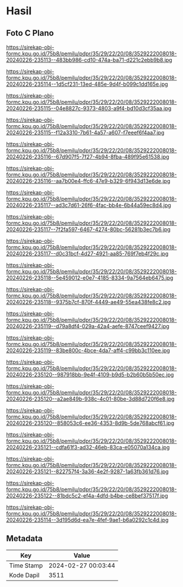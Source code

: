 # Hasil

## Foto C Plano

https://sirekap-obj-formc.kpu.go.id/75b8/pemilu/pdpr/35/29/22/20/08/3529222008018-20240226-235113--483bb986-cd10-474a-ba71-d221c2ebb9b8.jpg

https://sirekap-obj-formc.kpu.go.id/75b8/pemilu/pdpr/35/29/22/20/08/3529222008018-20240226-235114--1d5cf231-13ed-485e-9d4f-b099c1dd165e.jpg

https://sirekap-obj-formc.kpu.go.id/75b8/pemilu/pdpr/35/29/22/20/08/3529222008018-20240226-235115--04e8827c-9373-4803-a9f4-bd10d3cf35aa.jpg

https://sirekap-obj-formc.kpu.go.id/75b8/pemilu/pdpr/35/29/22/20/08/3529222008018-20240226-235115--f12a3310-7b61-4a57-a607-f7eeef6f4aa7.jpg

https://sirekap-obj-formc.kpu.go.id/75b8/pemilu/pdpr/35/29/22/20/08/3529222008018-20240226-235116--67d907f5-7f27-4b94-8fba-489f95e61538.jpg

https://sirekap-obj-formc.kpu.go.id/75b8/pemilu/pdpr/35/29/22/20/08/3529222008018-20240226-235116--aa7b00e4-ffc6-47e9-b329-6f943d13e6de.jpg

https://sirekap-obj-formc.kpu.go.id/75b8/pemilu/pdpr/35/29/22/20/08/3529222008018-20240226-235117--ad3c7d61-26f6-4fac-bb4e-6b44a59ec8d4.jpg

https://sirekap-obj-formc.kpu.go.id/75b8/pemilu/pdpr/35/29/22/20/08/3529222008018-20240226-235117--7f2fa597-6467-4274-80bc-56281b3ec7b6.jpg

https://sirekap-obj-formc.kpu.go.id/75b8/pemilu/pdpr/35/29/22/20/08/3529222008018-20240226-235117--d0c31bcf-4d27-4921-aa85-769f7eb4f29c.jpg

https://sirekap-obj-formc.kpu.go.id/75b8/pemilu/pdpr/35/29/22/20/08/3529222008018-20240226-235118--5e459012-e0e7-4185-8334-9a7564eb6475.jpg

https://sirekap-obj-formc.kpu.go.id/75b8/pemilu/pdpr/35/29/22/20/08/3529222008018-20240226-235118--9375b7cf-870f-4449-ae49-55ea438fe8c2.jpg

https://sirekap-obj-formc.kpu.go.id/75b8/pemilu/pdpr/35/29/22/20/08/3529222008018-20240226-235119--d79a8df4-029a-42a4-aefe-8747ceef9427.jpg

https://sirekap-obj-formc.kpu.go.id/75b8/pemilu/pdpr/35/29/22/20/08/3529222008018-20240226-235119--83be800c-4bce-4da7-aff4-c99bb3c110ee.jpg

https://sirekap-obj-formc.kpu.go.id/75b8/pemilu/pdpr/35/29/22/20/08/3529222008018-20240226-235120--987918bb-9e4f-4109-b9d5-b2b60b5b50ec.jpg

https://sirekap-obj-formc.kpu.go.id/75b8/pemilu/pdpr/35/29/22/20/08/3529222008018-20240226-235120--a2ae849b-938c-4c01-80be-3d88d720f6e8.jpg

https://sirekap-obj-formc.kpu.go.id/75b8/pemilu/pdpr/35/29/22/20/08/3529222008018-20240226-235120--858053c6-ee36-4353-8d9b-5de768abcf61.jpg

https://sirekap-obj-formc.kpu.go.id/75b8/pemilu/pdpr/35/29/22/20/08/3529222008018-20240226-235121--cdfa61f3-ad32-46eb-83ca-e05070a134ca.jpg

https://sirekap-obj-formc.kpu.go.id/75b8/pemilu/pdpr/35/29/22/20/08/3529222008018-20240226-235121--822757f4-3a36-4e2f-9287-1a63fb361d76.jpg

https://sirekap-obj-formc.kpu.go.id/75b8/pemilu/pdpr/35/29/22/20/08/3529222008018-20240226-235122--81bdc5c2-ef4a-4dfd-b4be-ce8bef37517f.jpg

https://sirekap-obj-formc.kpu.go.id/75b8/pemilu/pdpr/35/29/22/20/08/3529222008018-20240226-235114--3d195d6d-ea7e-4fef-9ae1-b6a0292c1c4d.jpg


## Metadata

| Key        | Value               |
| ---------- | ------------------- |
| Time Stamp | 2024-02-27 00:03:44 |
| Kode Dapil | 3511                |



